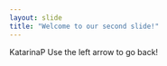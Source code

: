 ```yaml
---
layout: slide
title: "Welcome to our second slide!"
---
```

KatarinaP
Use the left arrow to go back!
